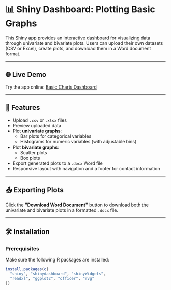 # 📊 Shiny Dashboard: Plotting Basic Graphs

This Shiny app provides an interactive dashboard for visualizing data through univariate and bivariate plots. Users can upload their own datasets (CSV or Excel), create plots, and download them in a Word document format.

---
## 🌐 Live Demo

Try the app online: [Basic Charts Dashboard](https://daniel-koel.shinyapps.io/basic-charts-dashboard/)

---

## 🚀 Features

- Upload `.csv` or `.xlsx` files  
- Preview uploaded data  
- Plot **univariate graphs**:  
  - Bar plots for categorical variables  
  - Histograms for numeric variables (with adjustable bins)  
- Plot **bivariate graphs**:  
  - Scatter plots  
  - Box plots  
- Export generated plots to a `.docx` Word file  
- Responsive layout with navigation and a footer for contact information  

---

## 📤 Exporting Plots

Click the **"Download Word Document"** button to download both the univariate and bivariate plots in a formatted `.docx` file.

---

## 🛠️ Installation

### Prerequisites

Make sure the following R packages are installed:

```r
install.packages(c(
  "shiny", "shinydashboard", "shinyWidgets", 
  "readxl", "ggplot2", "officer", "rvg"
))
